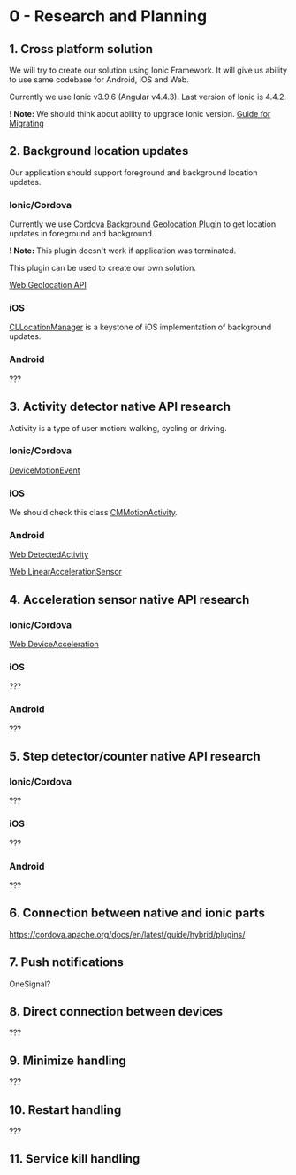 # 0 - Research and Planning

## 1. Cross platform solution

We will try to create our solution using Ionic Framework. It will give us ability to use same codebase for Android, iOS and Web.

Currently we use Ionic v3.9.6 (Angular v4.4.3). Last version of Ionic is 4.4.2.

**! Note:** We should think about ability to upgrade Ionic version.
[Guide for Migrating](https://blog.ionicframework.com/a-guide-for-migrating-to-ionic-4-0/)

## 2. Background location updates

Our application should support foreground and background location updates.

### Ionic/Cordova

Currently we use [Cordova Background Geolocation Plugin](https://github.com/mauron85/cordova-plugin-background-geolocation) to get location updates in foreground and background.

**! Note:** This plugin doesn't work if application was terminated.

This plugin can be used to create our own solution.

[Web Geolocation API](https://developer.mozilla.org/en-US/docs/Web/API/Geolocation_API)

### iOS

[CLLocationManager](https://developer.apple.com/documentation/corelocation/cllocationmanager) is a keystone of iOS implementation of background updates.

### Android

???

## 3. Activity detector native API research

Activity is a type of user motion: walking, cycling or driving.

### Ionic/Cordova

[DeviceMotionEvent](https://developer.mozilla.org/en-US/docs/Web/API/DeviceMotionEvent)

### iOS

We should check this class [CMMotionActivity](https://developer.apple.com/documentation/coremotion/cmmotionactivity).

### Android

[Web DetectedActivity](https://developers.google.com/android/reference/com/google/android/gms/location/DetectedActivity)

[Web LinearAccelerationSensor](https://developer.mozilla.org/en-US/docs/Web/API/LinearAccelerationSensor)

## 4. Acceleration sensor native API research

### Ionic/Cordova

[Web DeviceAcceleration](https://developer.mozilla.org/en-US/docs/Web/API/DeviceAcceleration)

### iOS

???

### Android

???

## 5. Step detector/counter native API research

### Ionic/Cordova

???

### iOS

???

### Android

???

## 6. Connection between native and ionic parts

https://cordova.apache.org/docs/en/latest/guide/hybrid/plugins/

## 7. Push notifications

OneSignal?

## 8. Direct connection between devices

???

## 9. Minimize handling

???

## 10. Restart handling

???

## 11. Service kill handling